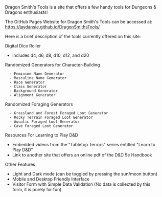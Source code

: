 Dragon Smith's Tools is a site that offers a few handy tools for Dungeons & Dragons enthusiasts!

The GitHub Pages Website for Dragon Smith's Tools can be accessed at:
https://jaydansie.github.io/DragonSmithsTools/ 

Here is a brief description of the tools currently offered on this site:

Digital Dice Roller
  - includes d4, d6, d8, d10, d12, and d20

Randomized Generators for Character-Building

      - Feminine Name Generator
      - Masculine Name Generator
      - Race Generator
      - Class Generator
      - Background Generator
      - Alignment Generator
      
Randomized Foraging Generators
  
      - Grassland and Forest Foraged Loot Generator
      - Rocky Terrain Foraged Loot Generator
      - Aquatic Foraged Loot Generator
      - Cave Foraged Loot Generator

Resources For Learning to Play D&D
  - Embedded videos from the "Tabletop Terrors" series entitled "Learn to Play D&D"
  - Link to another site that offers an online pdf of the D&D 5e Handbook


Other Features
  - Light and Dark mode (can be toggled by pressing the sun/moon button)
  - Mobile and Desktop Friendly Interface
  - Visitor Form with Simple Data Validation
      (No data is collected by this form, it is purely for fun)
